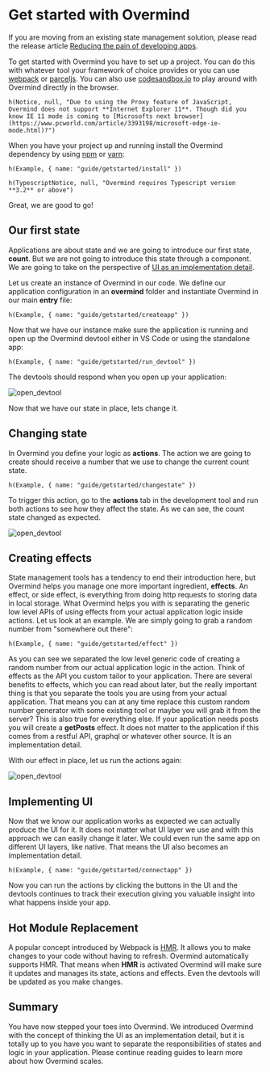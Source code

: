 # Get started with Overmind

If you are moving from an existing state management solution, please read the release article [Reducing the pain of developing apps](https://medium.com/@christianalfoni/reducing-the-pain-of-developing-apps-cd10b2e6a83c).

To get started with Overmind you have to set up a project. You can do this with whatever tool your framework of choice provides or you can use [webpack](https://webpack.js.org/) or [parceljs](https://parceljs.org/). You can also use [codesandbox.io](https://codesandbox.io/) to play around with Overmind directly in the browser.

```marksy
h(Notice, null, "Due to using the Proxy feature of JavaScript, Overmind does not support **Internet Explorer 11**. Though did you know IE 11 mode is coming to [Microsofts next browser](https://www.pcworld.com/article/3393198/microsoft-edge-ie-mode.html)?")
```


When you have your project up and running install the Overmind dependency by using [npm](https://www.npmjs.com/) or [yarn](https://yarnpkg.com/en/):

```marksy
h(Example, { name: "guide/getstarted/install" })
```

```marksy
h(TypescriptNotice, null, "Overmind requires Typescript version **3.2** or above")
```

Great, we are good to go!

## Our first state

Applications are about state and we are going to introduce our first state, **count**. But we are not going to introduce this state through a component. We are going to take on the perspective of [UI as an implementation detail](https://medium.com/@christianalfoni/ui-as-an-implementation-detail-7fb9f952fb43).

Let us create an instance of Overmind in our code. We define our application configuration in an **overmind** folder and instantiate Overmind in our main **entry** file:

```marksy
h(Example, { name: "guide/getstarted/createapp" })
```

Now that we have our instance make sure the application is running and open up the Overmind devtool either in VS Code or using the standalone app:

```marksy
h(Example, { name: "guide/getstarted/run_devtool" })
```

The devtools should respond when you open up your application:

![open_devtool](/images/devtool_state.png)

Now that we have our state in place, lets change it.

## Changing state

In Overmind you define your logic as **actions**. The action we are going to create should receive a number that we use to change the current count state.

```marksy
h(Example, { name: "guide/getstarted/changestate" })
```

To trigger this action, go to the **actions** tab in the development tool and run both actions to see how they affect the state. As we can see, the count state changed as expected.

![open_devtool](/images/devtool_change.png)


## Creating effects

 State management tools has a tendency to end their introduction here, but Overmind helps you manage one more important ingredient, **effects**. An effect, or side effect, is everything from doing http requests to storing data in local storage. What Overmind helps you with is separating the generic low level APIs of using effects from your actual application logic inside actions. Let us look at an example. We are simply going to grab a random number from "somewhere out there":

```marksy
h(Example, { name: "guide/getstarted/effect" })
```

As you can see we separated the low level generic code of creating a random number from our actual application logic in the action. Think of effects as the API you custom tailor to your application. There are several benefits to effects, which you can read about later, but the really important thing is that you separate the tools you are using from your actual application. That means you can at any time replace this custom random number generator with some existing tool or maybe you will grab it from the server? This is also true for everything else. If your application needs posts you will create a **getPosts** effect. It does not matter to the application if this comes from a restful API, graphql or whatever other source. It is an implementation detail.

With our effect in place, let us run the actions again:

![open_devtool](/images/devtool_effect.png)

## Implementing UI

Now that we know our application works as expected we can actually produce the UI for it. It does not matter what UI layer we use and with this approach we can easily change it later. We could even run the same app on different UI layers, like native. That means the UI also becomes an implementation detail.

```marksy
h(Example, { name: "guide/getstarted/connectapp" })
```

Now you can run the actions by clicking the buttons in the UI and the devtools continues to track their execution giving you valuable insight into what happens inside your app.

## Hot Module Replacement

A popular concept introduced by Webpack is [HMR](https://webpack.js.org/concepts/hot-module-replacement/). It allows you to make changes to your code without having to refresh. Overmind automatically supports HMR. That means when **HMR** is activated Overmind will make sure it updates and manages its state, actions and effects. Even the devtools will be updated as you make changes.

## Summary

You have now stepped your toes into Overmind. We introduced Overmind with the concept of thinking the UI as an implementation detail, but it is totally up to you have you want to separate the responsibilities of states and logic in your application. Please continue reading guides to learn more about how Overmind scales.
